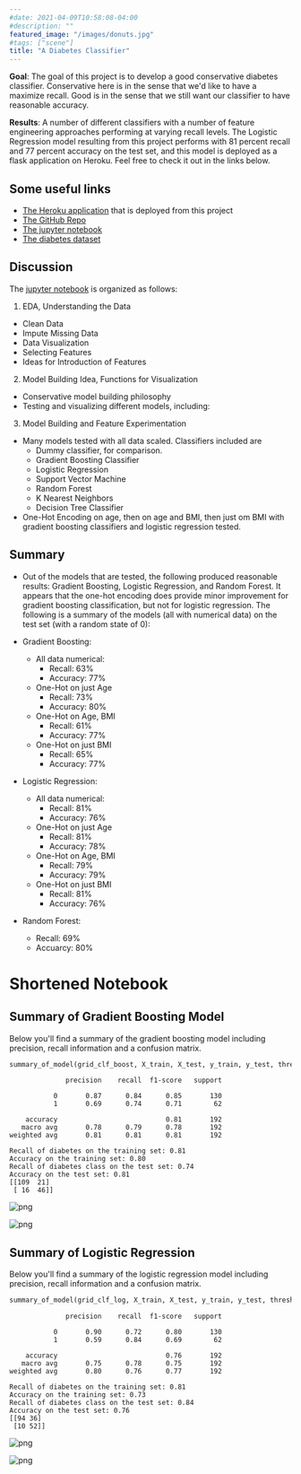 ```yaml
---
#date: 2021-04-09T10:58:08-04:00
#description: ""
featured_image: "/images/donuts.jpg"
#tags: ["scene"]
title: "A Diabetes Classifier"
---
```


**Goal**: The goal of this project is to develop a good conservative diabetes classifier. Conservative here is in the sense that we'd like to have a maximize recall. Good is in the sense that we still want our classifier to have reasonable accuracy.

**Results**: A number of different classifiers with a number of feature engineering approaches performing at varying recall levels. The Logistic Regression model resulting from this project performs with 81 percent recall and 77 percent accuracy on the test set, and this model is deployed as a flask application on Heroku. Feel free to check it out in the links below.

## Some useful links
- [The Heroku application](https://diabetes-ml-classifier-jc.herokuapp.com/) that is deployed from this project
- [The GitHub Repo](https://github.com/jcummingsutk/diabetes_ml_classifier)
- [The jupyter notebook](https://github.com/jcummingsutk/diabetes_ml_classifier/blob/master/diabetes_classifier.ipynb)
- [The diabetes dataset](https://www.kaggle.com/mathchi/diabetes-data-set)

## Discussion

The [jupyter notebook](https://github.com/jcummingsutk/diabetes_ml_classifier/blob/master/diabetes_classifier.ipynb) is organized as follows:

1. EDA, Understanding the Data
- Clean Data
- Impute Missing Data
- Data Visualization
- Selecting Features
- Ideas for Introduction of Features
2. Model Building Idea, Functions for Visualization
- Conservative model building philosophy
- Testing and visualizing different models, including:
3. Model Building and Feature Experimentation
- Many models tested with all data scaled. Classifiers included are
    * Dummy classifier, for comparison.
    * Gradient Boosting Classifier
    * Logistic Regression
    * Support Vector Machine
    * Random Forest
    * K Nearest Neighbors
    * Decision Tree Classifier
- One-Hot Encoding on age, then on age and BMI, then just om BMI with gradient boosting classifiers and logistic regression tested.

## Summary
- Out of the models that are tested, the following produced reasonable results: Gradient Boosting, Logistic Regression, and Random Forest. It appears that the one-hot encoding does provide minor improvement for gradient boosting classification, but not for logistic regression. The following is a summary of the models (all with numerical data) on the test set (with a random state of 0):


- Gradient Boosting:
    * All data numerical:
        * Recall: 63%
        * Accuracy: 77%
    * One-Hot on just Age
        * Recall: 73%
        * Accuracy: 80%
    * One-Hot on Age, BMI
        * Recall: 61%
        * Accuracy: 77%
    * One-Hot on just BMI
        * Recall: 65%
        * Accuracy: 77%


- Logistic Regression:
    * All data numerical:
        * Recall: 81%
        * Accuracy: 76%
    * One-Hot on just Age
        * Recall: 81%
        * Accuracy: 78%
    * One-Hot on Age, BMI
        * Recall: 79%
        * Accuracy: 79%
    * One-Hot on just BMI
        * Recall: 81%
        * Accuracy: 76%

- Random Forest:
    * Recall: 69%
    * Accuarcy: 80%

# Shortened Notebook

## Summary of Gradient Boosting Model

Below you'll find a summary of the gradient boosting model including precision, recall information and a confusion  matrix.

```python
summary_of_model(grid_clf_boost, X_train, X_test, y_train, y_test, thresh)
```

                  precision    recall  f1-score   support

               0       0.87      0.84      0.85       130
               1       0.69      0.74      0.71        62

        accuracy                           0.81       192
       macro avg       0.78      0.79      0.78       192
    weighted avg       0.81      0.81      0.81       192

    Recall of diabetes on the training set: 0.81
    Accuracy on the training set: 0.80
    Recall of diabetes class on the test set: 0.74
    Accuracy on the test set: 0.81
    [[109  21]
     [ 16  46]]




![png](img/output_16_1.png)





![png](img/output_16_2.png)


## Summary of Logistic Regression

Below you'll find a summary of the logistic regression model including precision, recall information and a confusion matrix.

```python
summary_of_model(grid_clf_log, X_train, X_test, y_train, y_test, thresh)
```

                  precision    recall  f1-score   support

               0       0.90      0.72      0.80       130
               1       0.59      0.84      0.69        62

        accuracy                           0.76       192
       macro avg       0.75      0.78      0.75       192
    weighted avg       0.80      0.76      0.77       192

    Recall of diabetes on the training set: 0.81
    Accuracy on the training set: 0.73
    Recall of diabetes class on the test set: 0.84
    Accuracy on the test set: 0.76
    [[94 36]
     [10 52]]




![png](img/output_22_1.png)





![png](img/output_22_2.png)
